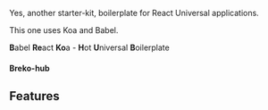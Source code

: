 Yes, another starter-kit, boilerplate for React Universal applications.

This one uses Koa and Babel.

**B**abel **Re**act **Ko**a - **H**ot **U**niversal **B**oilerplate

#### Breko-hub

## Features
